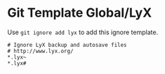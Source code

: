 Git Template Global/LyX
===

Use `git ignore add lyx` to add this ignore template.

```
# Ignore LyX backup and autosave files
# http://www.lyx.org/
*.lyx~
*.lyx#
```
